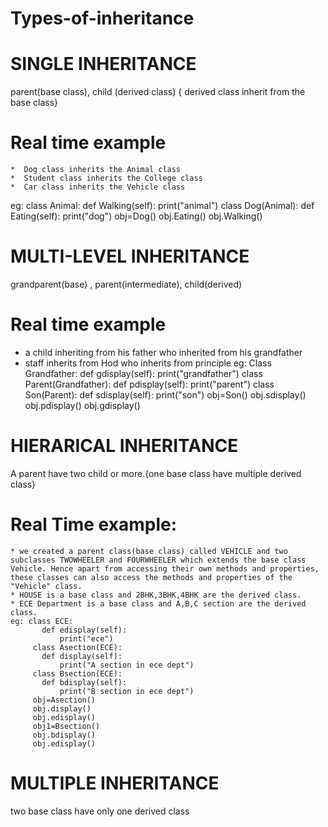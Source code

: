 # Types-of-inheritance

# SINGLE INHERITANCE 
parent(base class), child (derived class) { derived class inherit from the base class}
# Real time example
    *  Dog class inherits the Animal class
    *  Student class inherits the College class
    *  Car class inherits the Vehicle class
eg:  class Animal:
        def Walking(self):
            print("animal") 
     class Dog(Animal):
        def Eating(self):
            print("dog") 
     obj=Dog()
     obj.Eating()
     obj.Walking()

# MULTI-LEVEL INHERITANCE
grandparent(base) , parent(intermediate), child(derived) 
# Real time example
  *  a child inheriting from his father who inherited from his grandfather
  *  staff inherits from Hod who inherits from principle
    eg: Class Grandfather:
           def gdisplay(self):
               print("grandfather")
        class Parent(Grandfather):
           def pdisplay(self):
               print("parent")
        class Son(Parent):
           def sdisplay(self):
               print("son")
        obj=Son()
        obj.sdisplay()
        obj.pdisplay()
        obj.gdisplay()
     
# HIERARICAL INHERITANCE
  A parent have two child or more.{one base class have multiple derived class}
# Real Time example:
    * we created a parent class(base class) called VEHICLE and two subclasses TWOWHEELER and FOURWHEELER which extends the base class Vehicle. Hence apart from accessing their own methods and properties, these classes can also access the methods and properties of the "Vehicle" class.
    * HOUSE is a base class and 2BHK,3BHK,4BHK are the derived class.
    * ECE Department is a base class and A,B,C section are the derived class.
    eg: class ECE:
           def edisplay(self):
               print("ece")
         class Asection(ECE):
           def display(self):
               print("A section in ece dept")
         class Bsection(ECE):
           def bdisplay(self):
               print("B section in ece dept")
         obj=Asection()
         obj.display()
         obj.edisplay()
         obj1=Bsection()
         obj.bdisplay()
         obj.edisplay()

# MULTIPLE INHERITANCE
  two base class have only one derived class
